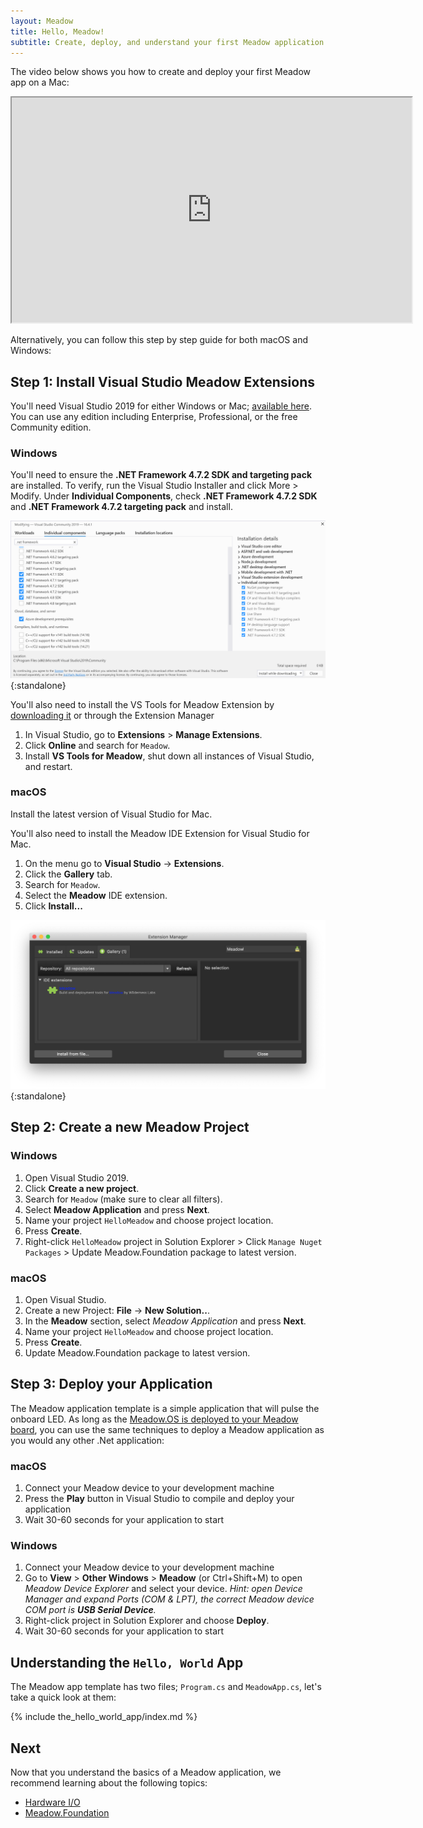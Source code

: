 ```yaml
---
layout: Meadow
title: Hello, Meadow!
subtitle: Create, deploy, and understand your first Meadow application on Windows and MacOS.
---
```


The video below shows you how to create and deploy your first Meadow app on a Mac:
<p><iframe width="640" height="360" src="https://www.youtube.com/embed/wkekz5I7ycE" frameborder="3" allowfullscreen></iframe></p>

Alternatively, you can follow this step by step guide for both macOS and Windows: 

## Step 1: Install Visual Studio Meadow Extensions

You'll need Visual Studio 2019 for either Windows or Mac; [available here](https://visualstudio.microsoft.com/downloads/). You can use any edition including Enterprise, Professional, or the free Community edition.  

### Windows

You'll need to ensure the **.NET Framework 4.7.2 SDK and targeting pack** are installed. To verify, run the Visual Studio Installer and click More > Modify. Under **Individual Components**, check **.NET Framework 4.7.2 SDK** and **.NET Framework 4.7.2 targeting pack** and install.

![VS2019 Installer](vs2019_install.png){:standalone}

You'll also need to install the VS Tools for Meadow Extension by [downloading it](https://marketplace.visualstudio.com/items?itemName=WildernessLabs.vsmeadow01) or through the Extension Manager

 1. In Visual Studio, go to **Extensions** > **Manage Extensions**.
 2. Click **Online** and search for `Meadow`.
 3. Install **VS Tools for Meadow**, shut down all instances of Visual Studio, and restart.

### macOS

Install the latest version of Visual Studio for Mac.

You'll also need to install the Meadow IDE Extension for Visual Studio for Mac.

 1. On the menu go to **Visual Studio** -> **Extensions**.
 2. Click the **Gallery** tab.
 3. Search for `Meadow`.
 4. Select the **Meadow** IDE extension.
 5. Click **Install...**

![Meadow extension for Visual Studio for macOS](meadow_extension.png){:standalone}

## Step 2: Create a new Meadow Project

### Windows

 1. Open Visual Studio 2019.
 2. Click **Create a new project**.
 3. Search for `Meadow` (make sure to clear all filters).
 4. Select **Meadow Application** and press **Next**.
 5. Name your project `HelloMeadow` and choose project location.
 6. Press **Create**.
 7. Right-click `HelloMeadow` project in Solution Explorer > Click `Manage Nuget Packages` > Update Meadow.Foundation package to latest version.

### macOS

 1. Open Visual Studio.
 2. Create a new Project: **File** -> **New Solution..**.
 3. In the **Meadow** section, select *Meadow Application* and press **Next**.
 4. Name your project `HelloMeadow` and choose project location.
 5. Press **Create**.
 6. Update Meadow.Foundation package to latest version.

## Step 3: Deploy your Application

The Meadow application template is a simple application that will pulse the onboard LED. As long as the [Meadow.OS is deployed to your Meadow board](/Meadow/Getting_Started/Deploying_Meadow), you can use the same techniques to deploy a Meadow application as you would any other .Net application:

### macOS

 1. Connect your Meadow device to your development machine
 2. Press the **Play** button in Visual Studio to compile and deploy your application
 3. Wait 30-60 seconds for your application to start

### Windows

 1. Connect your Meadow device to your development machine
 2. Go to **View** > **Other Windows** > **Meadow** (or Ctrl+Shift+M) to open _Meadow Device Explorer_ and select your device. *Hint: open Device Manager and expand Ports (COM & LPT), the correct Meadow device COM port is **USB Serial Device**.*
 3. Right-click project in Solution Explorer and choose **Deploy**.
 4. Wait 30-60 seconds for your application to start

<!--
After a brief boot up wait, your device should start blinking the onboard LED in a variety of colors:

[image]

-->

## Understanding the `Hello, World` App

The Meadow app template has two files; `Program.cs` and `MeadowApp.cs`, let's take a quick look at them:

{% include the_hello_world_app/index.md %}

## Next

Now that you understand the basics of a Meadow application, we recommend learning about the following topics:

 * [Hardware I/O](/Meadow/Meadow_Basics/IO/)
 * [Meadow.Foundation](/Meadow/Meadow.Foundation/)
